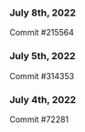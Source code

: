 ### July 8th, 2022

Commit #215564

### July 5th, 2022

Commit #314353


### July 4th, 2022

Commit #72281
